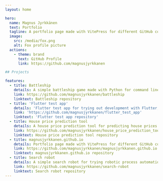 ```yaml
---
layout: home

hero:
  name: Magnus Jyrkkänen
  text: Portfolio
  tagline: A portfolio page made with VitePress for different GitHub code projects.
  image:
    src: /media/fox.png
    alt: Fox profile picture
  actions:
    - theme: brand
      text: GitHub Profile
      link: https://github.com/magnusjyrkkanen

## Projects

features:
  - title: Battleship
    details: A simple battleship game made with Python for command line.
    link: https://github.com/magnusjyrkkanen/battleship
    linktext: Battleship repository
  - title: 'Flutter test app'
    details: 'Flutter test app for trying out development with Flutter, and Dart.'
    link: 'https://github.com/magnusjyrkkanen/flutter_test_app'
    linktext: 'Flutter test app repository'
  - title: House price prediction tool
    details: A house price prediction tool for predicting house prices from existing or new data.
    link: https://github.com/magnusjyrkkanen/house_price_prediction_tool
    linktext: House price prediction tool repository
  - title: magnusjyrkkanen.github.io
    details: Portfolio page made with VitePress for different GitHub code projects.
    link: https://github.com/magnusjyrkkanen/magnusjyrkkanen.github.io
    linktext: magnusjyrkkanen.github.io repository
  - title: Search robot
    details: A simple search robot for trying robotic process automation.
    link: https://github.com/magnusjyrkkanen/search-robot
    linktext: Search robot repository
---
```


